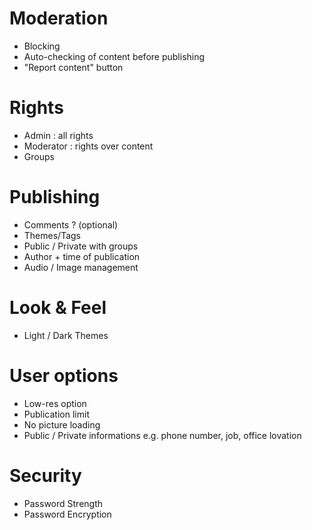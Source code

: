 # Moderation
- Blocking
- Auto-checking of content before publishing
- "Report content" button

# Rights
- Admin : all rights
- Moderator : rights over content
- Groups

# Publishing
- Comments ? (optional)
- Themes/Tags
- Public / Private with groups
- Author + time of publication
- Audio / Image management

# Look & Feel
- Light / Dark Themes

# User options
- Low-res option
- Publication limit
- No picture loading
- Public / Private informations e.g.  phone number, job, office lovation

# Security
- Password Strength
- Password Encryption

